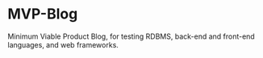 # MVP-Blog
Minimum Viable Product Blog, for testing RDBMS, back-end and front-end languages, and web frameworks.
